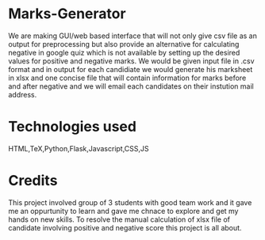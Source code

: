 # Marks-Generator

We are making GUI/web based interface that will not only give csv file as an output for preprocessing but also provide an alternative for
calculating negative in google quiz which is not available by setting up the desired values for positive and negative marks.
We would be given input file in .csv format and in output for each candidiate we would generate his marksheet in xlsx and one concise file
that will contain information for marks before and after negative and we will email each candidates on their instution mail address.
# Technologies used
HTML,TeX,Python,Flask,Javascript,CSS,JS
# Credits 
This project involved group of 3 students with good team work and it gave me an oppurtunity to learn and gave me chnace to explore and get
my hands on new skills.
To resolve the manual calculation of xlsx file of candidate involving positive and negative score this project is all about.
